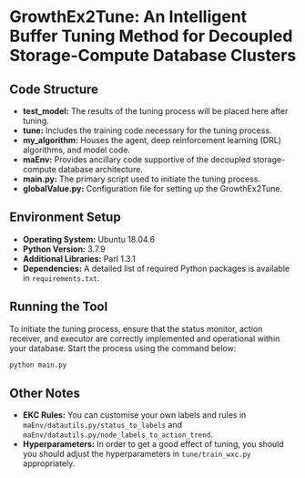 # **GrowthEx2Tune: An Intelligent Buffer Tuning Method for Decoupled Storage-Compute Database Clusters**

## **Code Structure**
- **test_model:** The results of the tuning process will be placed here after tuning.
- **tune:** Includes the training code necessary for the tuning process.
- **my_algorithm:** Houses the agent, deep reinforcement learning (DRL) algorithms, and model code.
- **maEnv:** Provides ancillary code supportive of the decoupled storage-compute database architecture.
- **main.py:** The primary script used to initiate the tuning process.
- **globalValue.py:** Configuration file for setting up the GrowthEx2Tune.

## **Environment Setup**
- **Operating System:** Ubuntu 18.04.6
- **Python Version:** 3.7.9
- **Additional Libraries:** Parl 1.3.1
- **Dependencies:** A detailed list of required Python packages is available in `requirements.txt`.

## **Running the Tool**
To initiate the tuning process, ensure that the status monitor, action receiver, and executor are correctly implemented and operational within your database. Start the process using the command below:

```bash
python main.py
```

## **Other Notes**
- **EKC Rules:** You can customise your own labels and rules in 
`maEnv/datautils.py/status_to_labels` and `maEnv/datautils.py/node_labels_to_action_trend`.
- **Hyperparameters:** In order to get a good effect of tuning, you should you should adjust the hyperparameters in `tune/train_wxc.py` appropriately.

